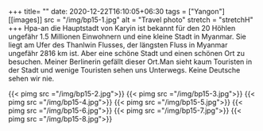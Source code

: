 +++
title= ""
date: 2020-12-22T16:10:05+06:30
tags  = ["Yangon"]
[[images]]
  src  = "/img/bp15-1.jpg"
  alt  = "Travel photo"
  stretch = "stretchH"
+++
Hpa-an die Hauptstadt von Karyin ist bekannt für den 20 Höhlen ungefähr 1.5 Millionen Einwohnern und eine kleine Stadt in Myanmar. Sie liegt am Ufer des Thanlwin Flusses, der längsten Fluss in Myanmar  ungefähr 2816 km ist. Aber eine schöne Stadt und einen schönen Ort zu besuchen. Meiner Berlinerin gefällt dieser Ort.Man sieht kaum Touristen in der Stadt und wenige Touristen sehen uns Unterwegs. Keine Deutsche sehen wir nie.

<!--more-->
{{< pimg src ="/img/bp15-2.jpg">}}
{{< pimg src ="/img/bp15-3.jpg">}}
{{< pimg src ="/img/bp15-4.jpg">}}
{{< pimg src ="/img/bp15-5.jpg">}}
{{< pimg src ="/img/bp15-6.jpg">}}
{{< pimg src ="/img/bp15-7.jpg">}}
{{< pimg src ="/img/bp15-8.jpg">}}

